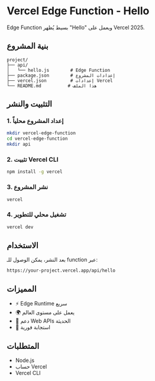 # Vercel Edge Function - Hello

Edge Function بسيط يُظهر "Hello" ويعمل على Vercel 2025.

## بنية المشروع

```
project/
├── api/
│   └── hello.js        # Edge Function
├── package.json        # إعدادات المشروع
├── vercel.json         # إعدادات Vercel
└── README.md          # هذا الملف
```

## التثبيت والنشر

### 1. إعداد المشروع محلياً

```bash
mkdir vercel-edge-function
cd vercel-edge-function
mkdir api
```

### 2. تثبيت Vercel CLI

```bash
npm install -g vercel
```

### 3. نشر المشروع

```bash
vercel
```

### 4. تشغيل محلي للتطوير

```bash
vercel dev
```

## الاستخدام

بعد النشر، يمكن الوصول للـ function عبر:

```
https://your-project.vercel.app/api/hello
```

## المميزات

- ⚡ Edge Runtime سريع
- 🌍 يعمل على مستوى العالم
- 🔧 دعم Web APIs الحديثة
- 📱 استجابة فورية

## المتطلبات

- Node.js
- حساب Vercel
- Vercel CLI
